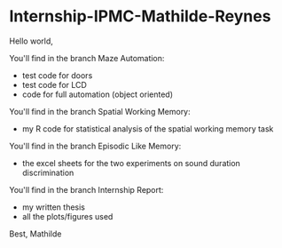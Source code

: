 # Internship-IPMC-Mathilde-Reynes

Hello world,

You'll find in the branch Maze Automation:
- test code for doors
- test code for LCD
- code for full automation (object oriented)

You'll find in the branch Spatial Working Memory:
- my R code for statistical analysis of the spatial working memory task

You'll find in the branch Episodic Like Memory:
- the excel sheets for the two experiments on sound duration discrimination

You'll find in the branch Internship Report:
- my written thesis
- all the plots/figures used

Best,
Mathilde
